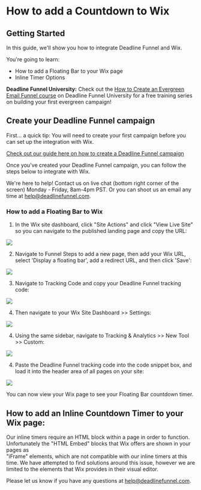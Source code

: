 # How to add a Countdown to Wix

## Getting Started

In this guide, we'll show you how to integrate Deadline Funnel and Wix.

You're going to learn:

* How to add a Floating Bar to your Wix page
* Inline Timer Options

**Deadline Funnel University:** Check out the [How to Create an Evergreen Email Funnel course](https://university.deadlinefunnel.com/courses/evergreen) on Deadline Funnel University for a free training series on building your first evergreen campaign!

## Create your Deadline Funnel campaign

First... a quick tip: You will need to create your first campaign before you can set up the integration with Wix.

[Check out our guide here on how to create a Deadline Funnel campaign](https://documentation.deadlinefunnel.com/article/629-how-to-create-a-deadline-funnel-campaign)

Once you've created your Deadline Funnel campaign, you can follow the steps below to integrate with Wix.

We're here to help! Contact us on live chat \(bottom right corner of the screen\) Monday - Friday, 8am-4pm PST. Or you can shoot us an email any time at help@deadlinefunnel.com.

### How to add a Floating Bar to Wix

1. In the Wix site dashboard, click "Site Actions" and click "View Live Site" so you can navigate to the published landing page and copy the URL:

![](https://d33v4339jhl8k0.cloudfront.net/docs/assets/53974d6ce4b0c76107b109d1/images/5d939d2b04286364bc8fcb1e/file-CGsNZ2BYkD.jpg)

2. Navigate to Funnel Steps to add a new page, then add your Wix URL, select 'Display a floating bar', add a redirect URL, and then click 'Save':

![](https://d33v4339jhl8k0.cloudfront.net/docs/assets/53974d6ce4b0c76107b109d1/images/5c783c362c7d3a0cb932155e/file-JDPyIgnWsG.png)

3. Navigate to Tracking Code and copy your Deadline Funnel tracking code:

![](https://d33v4339jhl8k0.cloudfront.net/docs/assets/53974d6ce4b0c76107b109d1/images/5a7b84f70428634376cfec58/file-nCV9LRDZSb.png)

4. Then navigate to your Wix Site Dashboard &gt;&gt; Settings:

![](https://d33v4339jhl8k0.cloudfront.net/docs/assets/53974d6ce4b0c76107b109d1/images/5d939e782c7d3a7e9ae1e00d/file-DCCQxmebyz.jpg)

4. Using the same sidebar, navigate to Tracking & Analytics &gt;&gt; New Tool &gt;&gt; Custom:

![](https://d33v4339jhl8k0.cloudfront.net/docs/assets/53974d6ce4b0c76107b109d1/images/5d939fe72c7d3a7e9ae1e020/file-w3L8j6xpmq.jpg)

4. Paste the Deadline Funnel tracking code into the code snippet box, and load it into the header area of all pages on your site:

![](https://d33v4339jhl8k0.cloudfront.net/docs/assets/53974d6ce4b0c76107b109d1/images/5d93a0252c7d3a7e9ae1e027/file-xnEKXZKDBR.jpg)

You can now view your Wix page to see your Floating Bar countdown timer.

## How to add an Inline Countdown Timer to your Wix page:

Our inline timers require an HTML block within a page in order to function. Unfortunately the "HTML Embed" blocks that Wix offers are shown in your pages as  
"iFrame" elements, which are not compatible with our inline timers at this time. We have attempted to find solutions around this issue, however we are limited to the elements that Wix provides in their visual editor.

Please let us know if you have any questions at [help@deadlinefunnel.com](mailto:mailto:help@deadlinefunnel.com).

